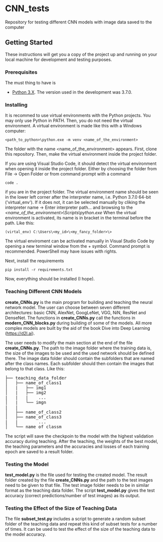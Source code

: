 # CNN_tests
Repository for testing different CNN models with image data saved to the computer

## Getting Started

These instructions will get you a copy of the project up and running on your local machine for development and testing purposes.

### Prerequisites

The must thing to have is 
- [Python 3.X](https://www.python.org/downloads/). The version used in the development was 3.7.0.

### Installing

It is recommed to use virtual environments with the Python projects. You may only use Python in PATH. Then, you do not need the virtual environment. A virtual environment is made like this with a Windows computer:

```
<path_to_python>\python.exe -m venv <name_of_the_environment>
```

The folder with the name <name_of_the_environment> appears. First, clone this repository. Then, make the virtual environment inside the project folder.

If you are using Visual Studio Code, it should detect the virtual environment when opening it inside the project folder. Either by choosing the folder from File -> Open Folder or from command prompt with a command

```
code .
```
if you are in the project folder. The virtual environment name should be seen in the lower left corner after the interpreter name, i.e. Python 3.7.0 64-bit ('virtual_env'). If it does not, it can be selected manually by cliking the interpreter name -> Enter interpreter path... and browsing to the _<name_of_the_environment>\Scripts\python.exe_ When the virtual environment is activated, its name is in bracket in the terminal before the path. Like this:

```
(virtal_env) C:\Users\<my_id>\<my_fancy_folder>\>
```

The virtual enviroment can be activated manually in Visual Studio Code by opening a new terminal window from the + symbol. Command prompt is recommended. PowerShell may have issues with rights.

Next, install the requirements

```
pip install -r requirements.txt
```

Now, everything should be installed (I hope).

### Teaching Different CNN Models

**create_CNNs.py** is the main program for building and teaching the neural network model. The user can choose between seven different architectures: basic CNN, AlexNet, GoogLeNet, VGG, NiN, ResNet and DenseNet. The functions in **create_CNNs.py** call the functions in **modern_CNN_blocks.py** during building of some of the models. All more complex models are built by the aid of the book Dive into Deep Learning (https://d2l.ai).

The user needs to modify the main section at the end of the file **create_CNNs.py**. The path to the image folder where the training data is, the size of the images to be used and the used network should be defined there. The image data folder should contain the subfolders that are named after the class names. Each subfolder should then contain the images that belong to that class. Like this:

<pre>
├── teaching_data_folder
│   ├── name_of_class1
│   |   ├── img1
│   |   ├── img2
|   |   |    ...
│   |   └── imgn
|   |
│   ├── name_of_class2
│   ├── name_of_class3
|   |        ...
│   └── name_of_classm
</pre>

The script will save the checkpoin to the model with the highest validation accuracy during teaching. After the teaching, the weights of the best model, the teaching parameters and the accuracies and losses of each training epoch are saved to a result folder.  

### Testing the Model

**test_model.py** is the file used for testing the created model. The result folder created by the file **create_CNNs.py** and the path to the test images need to be given to that file. The test image folder needs to be in similar format as the teaching data folder. The script **test_model.py** gives the test accuracy (correct predictions/number of test images) as its output.
  
### Testing the Effect of the Size of Teaching Data
  
The file **subset_test.py** includes a script to generate a random subset folder of the teaching data and repeat this kind of subset tests for a number of times. It can be used to test the effect of the size of the teaching data to the model accuracy.
  
  
